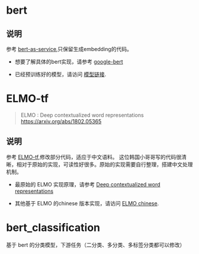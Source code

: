 # bert

## 说明
参考 [bert-as-service](https://github.com/hanxiao/bert-as-service),只保留生成embedding的代码。

- 想要了解具体的bert实现，请参考 [google-bert](https://github.com/google-research/bert)

- 已经预训练好的模型，请访问 [模型链接](https://github.com/google-research/bert#pre-trained-models).

# ELMO-tf
> ELMO : Deep contextualized word representations 
> https://arxiv.org/abs/1802.05365
## 说明

参考 [ELMO-tf](https://github.com/codertimo/ELMO-tf),修改部分代码，适应于中文语料。
这位韩国小哥哥写的代码很清晰，相对于原始的实现，可读性好很多。原始的实现需要自行整理，搭建中文处理机制。

- 最原始的 ELMO 实现原理，请参考 [Deep contextualized word representations](https://arxiv.org/abs/1802.05365)

- 其他基于 ELMO 的chinese 版本实现，请访问 [ELMO chinese](https://github.com/searobbersduck/ELMo_Chin).

# bert_classification

基于 bert 的分类模型，下游任务（二分类、多分类、多标签分类都可以修改）







